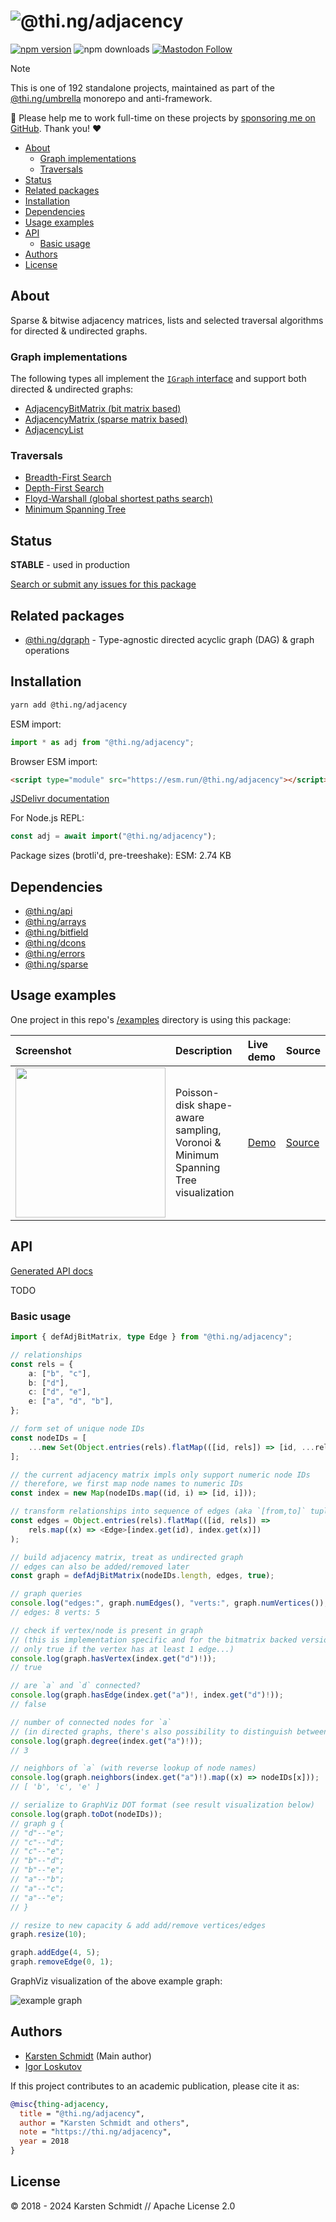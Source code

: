 <!-- This file is generated - DO NOT EDIT! -->
<!-- Please see: https://github.com/thi-ng/umbrella/blob/develop/CONTRIBUTING.md#changes-to-readme-files -->
# ![@thi.ng/adjacency](https://media.thi.ng/umbrella/banners-20230807/thing-adjacency.svg?f522aab9)

[![npm version](https://img.shields.io/npm/v/@thi.ng/adjacency.svg)](https://www.npmjs.com/package/@thi.ng/adjacency)
![npm downloads](https://img.shields.io/npm/dm/@thi.ng/adjacency.svg)
[![Mastodon Follow](https://img.shields.io/mastodon/follow/109331703950160316?domain=https%3A%2F%2Fmastodon.thi.ng&style=social)](https://mastodon.thi.ng/@toxi)

> [!NOTE]
> This is one of 192 standalone projects, maintained as part
> of the [@thi.ng/umbrella](https://github.com/thi-ng/umbrella/) monorepo
> and anti-framework.
>
> 🚀 Please help me to work full-time on these projects by [sponsoring me on
> GitHub](https://github.com/sponsors/postspectacular). Thank you! ❤️

- [About](#about)
  - [Graph implementations](#graph-implementations)
  - [Traversals](#traversals)
- [Status](#status)
- [Related packages](#related-packages)
- [Installation](#installation)
- [Dependencies](#dependencies)
- [Usage examples](#usage-examples)
- [API](#api)
  - [Basic usage](#basic-usage)
- [Authors](#authors)
- [License](#license)

## About

Sparse & bitwise adjacency matrices, lists and selected traversal algorithms for directed & undirected graphs.

### Graph implementations

The following types all implement the [`IGraph`
interface](https://docs.thi.ng/umbrella/adjacency/interfaces/IGraph.html) and
support both directed & undirected graphs:

- [AdjacencyBitMatrix (bit matrix based)](https://docs.thi.ng/umbrella/adjacency/classes/AdjacencyBitMatrix.html)
- [AdjacencyMatrix (sparse matrix based)](https://docs.thi.ng/umbrella/adjacency/classes/AdjacencyMatrix.html)
- [AdjacencyList](https://docs.thi.ng/umbrella/adjacency/classes/AdjacencyList.html)

### Traversals

- [Breadth-First Search](https://docs.thi.ng/umbrella/adjacency/functions/bfs.html)
- [Depth-First Search](https://docs.thi.ng/umbrella/adjacency/functions/dfs.html)
- [Floyd-Warshall (global shortest paths search)](https://docs.thi.ng/umbrella/adjacency/functions/floydWarshall.html)
- [Minimum Spanning Tree](https://docs.thi.ng/umbrella/adjacency/functions/mst.html)

## Status

**STABLE** - used in production

[Search or submit any issues for this package](https://github.com/thi-ng/umbrella/issues?q=%5Badjacency%5D+in%3Atitle)

## Related packages

- [@thi.ng/dgraph](https://github.com/thi-ng/umbrella/tree/develop/packages/dgraph) - Type-agnostic directed acyclic graph (DAG) & graph operations

## Installation

```bash
yarn add @thi.ng/adjacency
```

ESM import:

```ts
import * as adj from "@thi.ng/adjacency";
```

Browser ESM import:

```html
<script type="module" src="https://esm.run/@thi.ng/adjacency"></script>
```

[JSDelivr documentation](https://www.jsdelivr.com/)

For Node.js REPL:

```js
const adj = await import("@thi.ng/adjacency");
```

Package sizes (brotli'd, pre-treeshake): ESM: 2.74 KB

## Dependencies

- [@thi.ng/api](https://github.com/thi-ng/umbrella/tree/develop/packages/api)
- [@thi.ng/arrays](https://github.com/thi-ng/umbrella/tree/develop/packages/arrays)
- [@thi.ng/bitfield](https://github.com/thi-ng/umbrella/tree/develop/packages/bitfield)
- [@thi.ng/dcons](https://github.com/thi-ng/umbrella/tree/develop/packages/dcons)
- [@thi.ng/errors](https://github.com/thi-ng/umbrella/tree/develop/packages/errors)
- [@thi.ng/sparse](https://github.com/thi-ng/umbrella/tree/develop/packages/sparse)

## Usage examples

One project in this repo's
[/examples](https://github.com/thi-ng/umbrella/tree/develop/examples)
directory is using this package:

| Screenshot                                                                                                              | Description                                                                      | Live demo                                              | Source                                                                              |
|:------------------------------------------------------------------------------------------------------------------------|:---------------------------------------------------------------------------------|:-------------------------------------------------------|:------------------------------------------------------------------------------------|
| <img src="https://raw.githubusercontent.com/thi-ng/umbrella/develop/assets/examples/geom-voronoi-mst.jpg" width="240"/> | Poisson-disk shape-aware sampling, Voronoi & Minimum Spanning Tree visualization | [Demo](https://demo.thi.ng/umbrella/geom-voronoi-mst/) | [Source](https://github.com/thi-ng/umbrella/tree/develop/examples/geom-voronoi-mst) |

## API

[Generated API docs](https://docs.thi.ng/umbrella/adjacency/)

TODO

### Basic usage

```ts tangle:export/readme.ts
import { defAdjBitMatrix, type Edge } from "@thi.ng/adjacency";

// relationships
const rels = {
    a: ["b", "c"],
    b: ["d"],
    c: ["d", "e"],
    e: ["a", "d", "b"],
};

// form set of unique node IDs
const nodeIDs = [
    ...new Set(Object.entries(rels).flatMap(([id, rels]) => [id, ...rels])),
];

// the current adjacency matrix impls only support numeric node IDs
// therefore, we first map node names to numeric IDs
const index = new Map(nodeIDs.map((id, i) => [id, i]));

// transform relationships into sequence of edges (aka `[from,to]` tuples)
const edges = Object.entries(rels).flatMap(([id, rels]) =>
    rels.map((x) => <Edge>[index.get(id), index.get(x)])
);

// build adjacency matrix, treat as undirected graph
// edges can also be added/removed later
const graph = defAdjBitMatrix(nodeIDs.length, edges, true);

// graph queries
console.log("edges:", graph.numEdges(), "verts:", graph.numVertices());
// edges: 8 verts: 5

// check if vertex/node is present in graph
// (this is implementation specific and for the bitmatrix backed version here
// only true if the vertex has at least 1 edge...)
console.log(graph.hasVertex(index.get("d")!));
// true

// are `a` and `d` connected?
console.log(graph.hasEdge(index.get("a")!, index.get("d")!));
// false

// number of connected nodes for `a`
// (in directed graphs, there's also possibility to distinguish between in/out/inout)
console.log(graph.degree(index.get("a")!));
// 3

// neighbors of `a` (with reverse lookup of node names)
console.log(graph.neighbors(index.get("a")!).map((x) => nodeIDs[x]));
// [ 'b', 'c', 'e' ]

// serialize to GraphViz DOT format (see result visualization below)
console.log(graph.toDot(nodeIDs));
// graph g {
// "d"--"e";
// "c"--"d";
// "c"--"e";
// "b"--"d";
// "b"--"e";
// "a"--"b";
// "a"--"c";
// "a"--"e";
// }

// resize to new capacity & add add/remove vertices/edges
graph.resize(10);

graph.addEdge(4, 5);
graph.removeEdge(0, 1);
```

GraphViz visualization of the above example graph:

![example graph](https://raw.githubusercontent.com/thi-ng/umbrella/develop/assets/adjacency/readme.png)

## Authors

- [Karsten Schmidt](https://thi.ng) (Main author)
- [Igor Loskutov](https://github.com/Firfi)

If this project contributes to an academic publication, please cite it as:

```bibtex
@misc{thing-adjacency,
  title = "@thi.ng/adjacency",
  author = "Karsten Schmidt and others",
  note = "https://thi.ng/adjacency",
  year = 2018
}
```

## License

&copy; 2018 - 2024 Karsten Schmidt // Apache License 2.0
